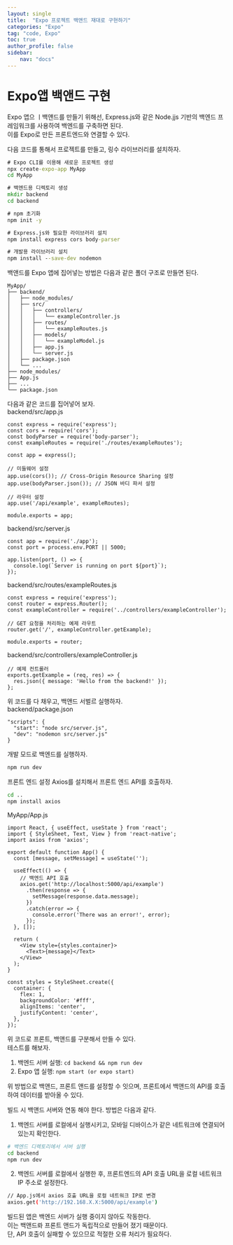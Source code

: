 ```yaml
---
layout: single
title:  "Expo 프로젝트 백앤드 재대로 구현하기"
categories: "Expo"
tag: "code, Expo"
toc: true
author_profile: false
sidebar:
    nav: "docs"
---
```


# Expo앱 백앤드 구현
Expo 앱으 ㅣ백앤드를 만들기 위해선, Express.js와 같은 Node.jjs 기반의 백엔드 프레임워크를 사용하여 백엔드를 구축하면 된다.  
이를 Expo로 만든 프론트엔드와 연결할 수 있다.  

다음 코드를 통해서 프로젝트를 만들고, 링수 라이브러리를 설치하자.  
```cmd
# Expo CLI를 이용해 새로운 프로젝트 생성
npx create-expo-app MyApp
cd MyApp

# 백엔드용 디렉토리 생성
mkdir backend
cd backend

# npm 초기화
npm init -y

# Express.js와 필요한 라이브러리 설치
npm install express cors body-parser

# 개발용 라이브러리 설치
npm install --save-dev nodemon

```  

백앤드를 Expo 앱에 집어넣는 방법은 다음과 같은 폴더 구조로 만들면 된다.  
```arduino
MyApp/
├── backend/
│   ├── node_modules/
│   ├── src/
│   │   ├── controllers/
│   │   │   └── exampleController.js
│   │   ├── routes/
│   │   │   └── exampleRoutes.js
│   │   ├── models/
│   │   │   └── exampleModel.js
│   │   ├── app.js
│   │   └── server.js
│   ├── package.json
│   └── ...
├── node_modules/
├── App.js
├── ...
└── package.json

```  

다음과 같은 코드를 집어넣어 보자.  
backend/src/app.js  
```javascriot
const express = require('express');
const cors = require('cors');
const bodyParser = require('body-parser');
const exampleRoutes = require('./routes/exampleRoutes');

const app = express();

// 미들웨어 설정
app.use(cors()); // Cross-Origin Resource Sharing 설정
app.use(bodyParser.json()); // JSON 바디 파서 설정

// 라우터 설정
app.use('/api/example', exampleRoutes);

module.exports = app;

```

backend/src/server.js  
```javascriot
const app = require('./app');
const port = process.env.PORT || 5000;

app.listen(port, () => {
  console.log(`Server is running on port ${port}`);
});

```

backend/src/routes/exampleRoutes.js  
```javascriot
const express = require('express');
const router = express.Router();
const exampleController = require('../controllers/exampleController');

// GET 요청을 처리하는 예제 라우트
router.get('/', exampleController.getExample);

module.exports = router;

```

backend/src/controllers/exampleController.js  
```javascriot
// 예제 컨트롤러
exports.getExample = (req, res) => {
  res.json({ message: 'Hello from the backend!' });
};

```

위 코드를 다 채우고, 백앤드 서벌르 실행하자.  
backend/package.json  
```javascriot
"scripts": {
  "start": "node src/server.js",
  "dev": "nodemon src/server.js"
}

```

개발 모드로 백엔드를 실행하자.  
```sh
npm run dev
```

프론트 엔드 설정
Axios를 설치해서 프론트 엔드 API를 호출하자.  
```sh
cd ..
npm install axios
```

MyApp/App.js  
```javascriot
import React, { useEffect, useState } from 'react';
import { StyleSheet, Text, View } from 'react-native';
import axios from 'axios';

export default function App() {
  const [message, setMessage] = useState('');

  useEffect(() => {
    // 백엔드 API 호출
    axios.get('http://localhost:5000/api/example')
      .then(response => {
        setMessage(response.data.message);
      })
      .catch(error => {
        console.error('There was an error!', error);
      });
  }, []);

  return (
    <View style={styles.container}>
      <Text>{message}</Text>
    </View>
  );
}

const styles = StyleSheet.create({
  container: {
    flex: 1,
    backgroundColor: '#fff',
    alignItems: 'center',
    justifyContent: 'center',
  },
});

```  
위 코드로 프론트, 백앤드를 구분해서 만들 수 있다.  
테스트를 해보자.  
1. 백엔드 서버 실행: ```cd backend && npm run dev```
2. Expo 앱 실행: ```npm start (or expo start)```

위 방법으로 백앤드, 프론트 앤드를 설정할 수 잇으며, 프론트에서 백앤드의 API를 호출하여 데이터를 받아올 수 있다.  


빌드 시 백앤드 서버와 연동 해야 한다. 방법은 다음과 같다.  
1. 백엔드 서버를 로컬에서 실행시키고, 모바일 디바이스가 같은 네트워크에 연결되어 있는지 확인한다.  
  ```bash
  # 백엔드 디렉토리에서 서버 실행
  cd backend
  npm run dev
  ```
2. 백엔드 서버를 로컬에서 실행한 후, 프론트엔드의 API 호출 URL을 로컬 네트워크 IP 주소로 설정한다.  
  ```bash
  // App.js에서 axios 호출 URL을 로컬 네트워크 IP로 변경
  axios.get('http://192.168.X.X:5000/api/example')
  ```

빌드된 앱은 백엔드 서버가 실행 중이지 않아도 작동한다.  
이는 백앤드롸 프론트 앤드가 독립적으로 만들어 졌기 때문이다.  
단, API 호출이 실패할 수 있으므로 적절한 오류 처리가 필요하다.  

